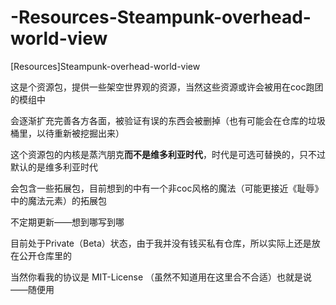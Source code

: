 # -Resources-Steampunk-overhead-world-view

[Resources]Steampunk-overhead-world-view

这是个资源包，提供一些架空世界观的资源，当然这些资源或许会被用在coc跑团的模组中

会逐渐扩充完善各方各面，被验证有误的东西会被删掉（也有可能会在仓库的垃圾桶里，以待重新被挖掘出来）

这个资源包的内核是蒸汽朋克**而不是维多利亚时代**，时代是可选可替换的，只不过默认的是维多利亚时代

会包含一些拓展包，目前想到的中有一个非coc风格的魔法（可能更接近《耻辱》中的魔法元素）的拓展包

不定期更新——想到哪写到哪

目前处于Private（Beta）状态，由于我并没有钱买私有仓库，所以实际上还是放在公开仓库里的

当然你看我的协议是 MIT-License （虽然不知道用在这里合不合适）也就是说——随便用